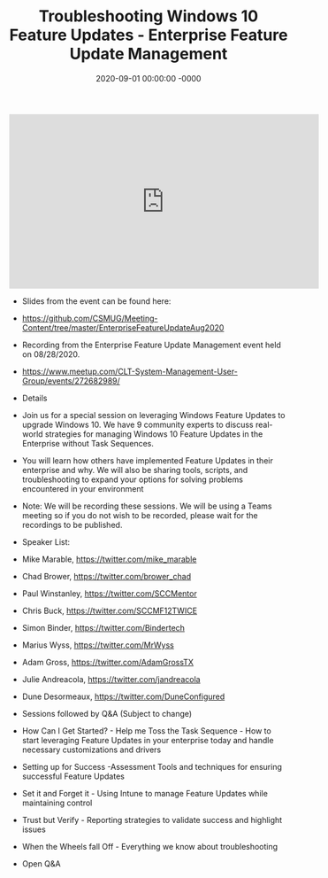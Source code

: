 ﻿---
layout: post
title: "Troubleshooting Windows 10 Feature Updates - Enterprise Feature Update Management"
date: 2020-09-01 00:00:00 -0000
categories:
---

<iframe loading="lazy" width="560" height="315" src="https://www.youtube.com/embed/3__24zIm0Q8" title="YouTube video player" frameborder="0" allow="accelerometer; autoplay; clipboard-write; encrypted-media; gyroscope; picture-in-picture" allowfullscreen></iframe>

 * Slides from the event can be found here:
 * https://github.com/CSMUG/Meeting-Content/tree/master/EnterpriseFeatureUpdateAug2020

 * Recording from the Enterprise Feature Update Management event held on 08/28/2020.
 * https://www.meetup.com/CLT-System-Management-User-Group/events/272682989/

 * Details
 * Join us for a special session on leveraging Windows Feature Updates to upgrade Windows 10. We have 9 community experts to discuss real-world strategies for managing Windows 10 Feature Updates in the Enterprise without Task Sequences.

 * You will learn how others have implemented Feature Updates in their enterprise and why. We will also be sharing tools, scripts, and troubleshooting to expand your options for solving problems encountered in your environment

 * Note: We will be recording these sessions. We will be using a Teams meeting so if you do not wish to be recorded, please wait for the recordings to be published.

 * Speaker List:
 * Mike Marable, https://twitter.com/mike_marable
 * Chad Brower, https://twitter.com/brower_chad
 * Paul Winstanley, https://twitter.com/SCCMentor
 * Chris Buck, https://twitter.com/SCCMF12TWICE
 * Simon Binder, https://twitter.com/Bindertech
 * Marius Wyss, https://twitter.com/MrWyss
 * Adam Gross, https://twitter.com/AdamGrossTX
 * Julie Andreacola, https://twitter.com/jandreacola
 * Dune Desormeaux, https://twitter.com/DuneConfigured

 * Sessions followed by Q&A (Subject to change)

 * How Can I Get Started? - Help me Toss the Task Sequence - How to start leveraging Feature Updates in your enterprise today and handle necessary customizations and drivers

 * Setting up for Success -Assessment Tools and techniques for ensuring successful Feature Updates

 * Set it and Forget it - Using Intune to manage Feature Updates while maintaining control

 * Trust but Verify - Reporting strategies to validate success and highlight issues

 * When the Wheels fall Off - Everything we know about troubleshooting

 * Open Q&A
